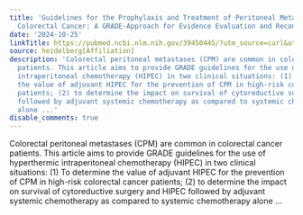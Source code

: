 ```yaml
---
title: 'Guidelines for the Prophylaxis and Treatment of Peritoneal Metastases From
  Colorectal Cancer: A GRADE-Approach for Evidence Evaluation and Recommendations'
date: '2024-10-25'
linkTitle: https://pubmed.ncbi.nlm.nih.gov/39450445/?utm_source=curl&utm_medium=rss&utm_campaign=pubmed-2&utm_content=1FakS-2QOkCT8HsMOQP1bCRQ4YzyumYOmxmF0moLsQ3dFB1E9V&fc=20220326224207&ff=20241026190550&v=2.18.0.post9+e462414
source: heidelberg[Affiliation]
description: 'Colorectal peritoneal metastases (CPM) are common in colorectal cancer
  patients. This article aims to provide GRADE guidelines for the use of hyperthermic
  intraperitoneal chemotherapy (HIPEC) in two clinical situations: (1) To determine
  the value of adjuvant HIPEC for the prevention of CPM in high-risk colorectal cancer
  patients; (2) to determine the impact on survival of cytoreductive surgery and HIPEC
  followed by adjuvant systemic chemotherapy as compared to systemic chemotherapy
  alone ...'
disable_comments: true
---
```

Colorectal peritoneal metastases (CPM) are common in colorectal cancer patients. This article aims to provide GRADE guidelines for the use of hyperthermic intraperitoneal chemotherapy (HIPEC) in two clinical situations: (1) To determine the value of adjuvant HIPEC for the prevention of CPM in high-risk colorectal cancer patients; (2) to determine the impact on survival of cytoreductive surgery and HIPEC followed by adjuvant systemic chemotherapy as compared to systemic chemotherapy alone ...